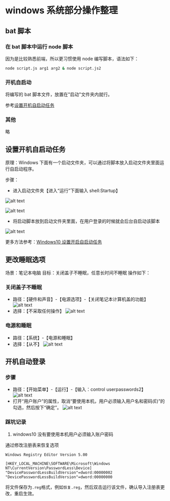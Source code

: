 # windows 系统部分操作整理

## bat 脚本

### 在 bat 脚本中运行 node 脚本

因为是比较熟悉前端，所以更习惯使用 node 编写脚本，语法如下：

```bat
node script.js arg1 arg2 & node script.js2
```

### 开机自启动

将编写的 bat 脚本文件，放置在"启动"文件夹内就行。

参考[设置开机自启动任务](#设置开机自启动任务)

### 其他

略

## 设置开机自启动任务

原理：Windows 下面有一个启动文件夹，可以通过将脚本放入启动文件夹里面运行自启动程序。

步骤：

- 进入启动文件夹【进入“运行”下面输入 shell:Startup】

![alt text](../../assets/pasted-file-image-8.png)

![alt text](../../assets/pasted-file-image-9.png)

- 将启动脚本放到启动文件夹里面，在用户登录的时候就会后台自启动该脚本

![alt text](../../assets/pasted-file-image-10.png)

更多方法参考：[Windows10 设置开启自启动任务](https://blog.csdn.net/qq_16005627/article/details/132870874)

## 更改睡眠选项

场景：笔记本电脑
目标：关闭盖子不睡眠，任意长时间不睡眠
操作如下：

### 关闭盖子不睡眠

- 路径：【硬件和声音】-【电源选项】-【关闭笔记本计算机盖的功能】
  ![alt text](../../assets/pasted-file-image-3.png)
- 选择：【不采取任何操作】
  ![alt text](../../assets/pasted-file-image-4.png)

### 电源和睡眠

- 路径：【系统】-【电源和睡眠】
- 选择：【从不】
  ![alt text](../../assets/pasted-file-image-5.png)

## 开机自动登录

### 步骤

- 路径：【开始菜单】-【运行】-【输入：control userpasswords2】
  ![alt text](../../assets/pasted-file-image-6.png)
- 打开“用户账户”的属性，取消“要使用本机，用户必须输入用户名和密码(E)”的勾选，然后按下“确定”。
  ![alt text](../../assets/pasted-file-image-7.png)

### 踩坑记录

1. windows10 没有要使用本机用户必须输入账户密码

通过修改注册表来恢复选项

```
Windows Registry Editor Version 5.00

[HKEY_LOCAL_MACHINE\SOFTWARE\Microsoft\Windows NT\CurrentVersion\PasswordLess\Device]
"DevicePasswordLessBuildVersion"=dword:00000002
"DevicePasswordLessBuildVersion"=dword:00000000
```

将文件保存为`.reg`格式，例如`恢复.reg`，然后双击运行该文件，确认导入注册表更改，重启生效。
